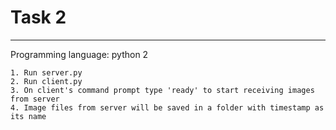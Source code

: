 # Task 2
------
Programming language: python 2
```
1. Run server.py
2. Run client.py
3. On client's command prompt type 'ready' to start receiving images from server
4. Image files from server will be saved in a folder with timestamp as its name
```
